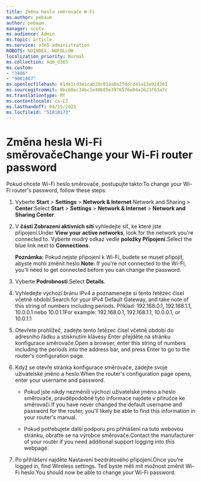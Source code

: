 ```yaml
---
title: Změna hesla směrovače W-Fi
ms.author: pebaum
author: pebaum
manager: scotv
ms.audience: Admin
ms.topic: article
ms.service: o365-administration
ROBOTS: NOINDEX, NOFOLLOW
localization_priority: Normal
ms.collection: Adm_O365
ms.custom:
- "3486"
- "9001467"
ms.openlocfilehash: 61de1cd3e1cab28c01aa0a2fddcd41a13a92d361
ms.sourcegitcommit: 8bc60ec34bc1e40685e3976576e04a2623f63a7c
ms.translationtype: MT
ms.contentlocale: cs-CZ
ms.lasthandoff: 04/15/2021
ms.locfileid: "51818173"
---
```

# <a name="change-your-wi-fi-router-password"></a><span data-ttu-id="12b60-102">Změna hesla Wi-Fi směrovače</span><span class="sxs-lookup"><span data-stu-id="12b60-102">Change your Wi-Fi router password</span></span>

<span data-ttu-id="12b60-103">Pokud chcete Wi-Fi heslo směrovače, postupujte takto:</span><span class="sxs-lookup"><span data-stu-id="12b60-103">To change your Wi-Fi router's password, follow these steps:</span></span>

1. <span data-ttu-id="12b60-104">Vyberte **Start**  >  **Settings**  >  **Network & Internet** Network and Sharing  >  **Center**.</span><span class="sxs-lookup"><span data-stu-id="12b60-104">Select **Start** > **Settings** > **Network & Internet** > **Network and Sharing Center**.</span></span>

2. <span data-ttu-id="12b60-105">V **části Zobrazení aktivních sítí** vyhledejte síť, ke které jste připojení.</span><span class="sxs-lookup"><span data-stu-id="12b60-105">Under **View your active networks**, look for the network you're connected to.</span></span> <span data-ttu-id="12b60-106">Vyberte modrý odkaz vedle **položky Připojení.**</span><span class="sxs-lookup"><span data-stu-id="12b60-106">Select the blue link next to **Connections**.</span></span><br>

   <span data-ttu-id="12b60-107">**Poznámka:** Pokud nejste připojení k Wi-Fi, budete se muset připojit, abyste mohli změnit heslo.</span><span class="sxs-lookup"><span data-stu-id="12b60-107">**Note:** If you're not connected to the Wi-Fi, you'll need to get connected before you can change the password.</span></span>

3. <span data-ttu-id="12b60-108">Vyberte **Podrobnosti**.</span><span class="sxs-lookup"><span data-stu-id="12b60-108">Select **Details**.</span></span>

4. <span data-ttu-id="12b60-109">Vyhledejte výchozí bránu IPv4 a poznamenejte si tento řetězec čísel včetně období.</span><span class="sxs-lookup"><span data-stu-id="12b60-109">Search for your IPv4 Default Gateway, and take note of this string of numbers including periods.</span></span> <span data-ttu-id="12b60-110">Příklad: 192.168.0.1, 192.168.1.1, 10.0.0.1 nebo 10.0.1.1</span><span class="sxs-lookup"><span data-stu-id="12b60-110">For example: 192.168.0.1, 192.168.1.1, 10.0.0.1, or 10.0.1.1</span></span>

5. <span data-ttu-id="12b60-111">Otevřete prohlížeč, zadejte tento řetězec čísel včetně období do adresního řádku a stisknutím klávesy Enter přejděte na stránku konfigurace směrovače.</span><span class="sxs-lookup"><span data-stu-id="12b60-111">Open a browser, enter this string of numbers including the periods into the address bar, and press Enter to go to the router's configuration page.</span></span>

6. <span data-ttu-id="12b60-112">Když se otevře stránka konfigurace směrovače, zadejte svoje uživatelské jméno a heslo.</span><span class="sxs-lookup"><span data-stu-id="12b60-112">When the router's configuration page opens, enter your username and password.</span></span><br>
   - <span data-ttu-id="12b60-113">Pokud jste nikdy nezměnili výchozí uživatelské jméno a heslo směrovače, pravděpodobně tyto informace najdete v příručce ke směrovači.</span><span class="sxs-lookup"><span data-stu-id="12b60-113">If you have never changed the default username and password for the router, you'll likely be able to find this information in your router's manual.</span></span>

   - <span data-ttu-id="12b60-114">Pokud potřebujete další podporu pro přihlášení na tuto webovou stránku, obraťte se na výrobce směrovače.</span><span class="sxs-lookup"><span data-stu-id="12b60-114">Contact the manufacturer of your router if you need additional support logging into this webpage.</span></span>

7. <span data-ttu-id="12b60-115">Po přihlášení najděte Nastavení bezdrátového připojení.</span><span class="sxs-lookup"><span data-stu-id="12b60-115">Once you're logged in, find Wireless settings.</span></span> <span data-ttu-id="12b60-116">Teď byste měli mít možnost změnit Wi-Fi heslo.</span><span class="sxs-lookup"><span data-stu-id="12b60-116">You should now be able to change your Wi-Fi password.</span></span>
